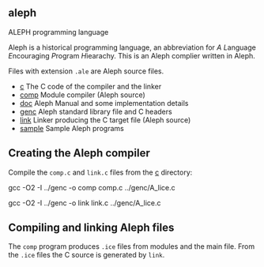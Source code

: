 ## aleph
ALEPH programming language

Aleph is a historical programming language, an abbreviation for
*A* *L*anguage *E*ncouraging *P*rogram *H*iearachy.
This is an Aleph complier written in Aleph.

Files with extension `.ale` are Aleph source files.

* [c](c) The C code of the compiler and the linker
* [comp](comp) Module compiler (Aleph source)
* [doc](doc) Aleph Manual and some implementation details
* [genc](genc) Aleph standard library file and C headers
* [link](link) Linker producing the C target file (Aleph source)
* [sample](sample) Sample Aleph programs

## Creating the Aleph compiler

Compile the `comp.c` and `link.c` files from the [c](c) directory:

   gcc -O2 -I ../genc -o comp comp.c ../genc/A_lice.c
   
   gcc -O2 -I ../genc -o link link.c ../genc/A_lice.c

## Compiling and linking Aleph files

The `comp` program produces `.ice` files from modules and the main file.
From the `.ice` files the C source is generated by `link`.





